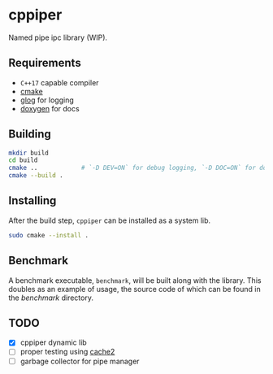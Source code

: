 # cppiper
Named pipe ipc library (WIP).

## Requirements
- `C++17` capable compiler
- [cmake](https://cmake.org/)
- [glog](https://github.com/google/glog) for logging
- [doxygen](https://www.doxygen.nl/) for docs

## Building

``` sh
mkdir build
cd build
cmake ..            # `-D DEV=ON` for debug logging, `-D DOC=ON` for documentation generation
cmake --build .
```

## Installing

After the build step, `cppiper` can be installed as a system lib.

``` sh
sudo cmake --install .
```

## Benchmark

A benchmark executable, `benchmark`, will be built along with the library. This doubles as an example of usage, the source code of which can be found in the *benchmark* directory.

## TODO
- [x] cppiper dynamic lib
- [ ] proper testing using [cache2](https://github.com/catchorg/Catch2)
- [ ] garbage collector for pipe manager
